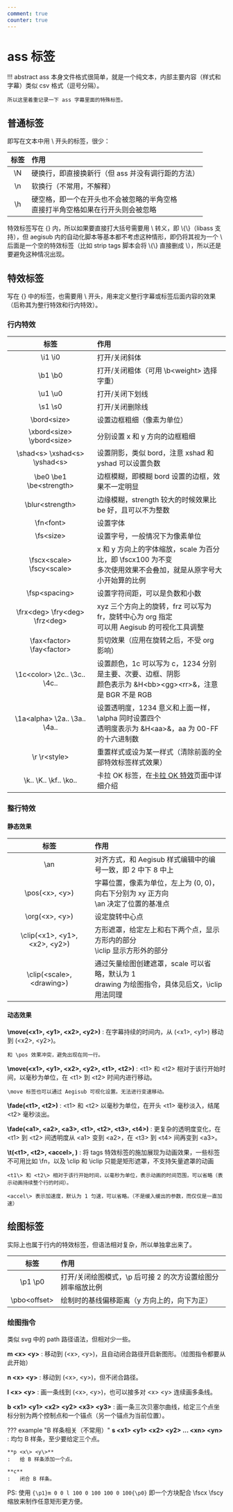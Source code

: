 ```yaml
---
comment: true
counter: true
---
```


# ass 标签

!!! abstract
    ass 本身文件格式很简单，就是一个纯文本，内部主要内容（样式和字幕）类似 csv 格式（逗号分隔）。

    所以这里着重记录一下 ass 字幕里面的特殊标签。

## 普通标签
即写在文本中用 \\ 开头的标签，很少：

|标签|作用|
|:--:|:--|
|\N|硬换行，即直接换新行（但 ass 并没有调行距的方法）|
|\n|软换行（不常用，不解释）|
|\h|硬空格，即一个在开头也不会被忽略的半角空格<br/>直接打半角空格如果在行开头则会被忽略|

特效标签写在 {} 内，所以如果要直接打大括号需要用 \\ 转义，即 \\{\\}（libass 支持），但 aegisub 内的自动化脚本等基本都不考虑这种情形，即仍将其视为一个 \\ 后面是一个空的特效标签（比如 strip tags 脚本会将 \\{\\} 直接删成 \\），所以还是要避免这种情况出现。

## 特效标签
写在 {} 中的标签，也需要用 \\ 开头，用来定义整行字幕或标签后面内容的效果（后称其为整行特效和行内特效）。

### 行内特效

|标签|作用|
|:--:|:--|
|\i1 \i0|打开/关闭斜体|
|\b1 \b0|打开/关闭粗体（可用 \b<weight\> 选择字重）|
|\u1 \u0|打开/关闭下划线|
|\s1 \s0|打开/关闭删除线|
|\bord<size\>|设置边框粗细（像素为单位）|
|\xbord<size\> \ybord<size\>|分别设置 x 和 y 方向的边框粗细|
|\shad<s\> \xshad<s\> \yshad<s\>|设置阴影，类似 bord，注意 xshad 和 yshad 可以设置负数|
|\be0 \be1 \be<strength\>|边框模糊，即模糊 bord 设置的边框，效果不一定明显|
|\blur<strength\>|边缘模糊，strength 较大的时候效果比 be 好，且可以不为整数|
|\fn<font\>|设置字体|
|\fs<size\>|设置字号，一般情况下为像素单位|
|\fscx<scale\> \fscy<scale\>|x 和 y 方向上的字体缩放，scale 为百分比，即 \fscx100 为不变<br/>多次使用效果不会叠加，就是从原字号大小开始算的比例|
|\fsp<spacing\>|设置字符间距，可以是负数和小数|
|\frx<deg\> \fry<deg\> \frz<deg\>|xyz 三个方向上的旋转，frz 可以写为 fr，旋转中心为 org 指定<br/>可以用 Aegisub 的可视化工具调整|
|\fax<factor\> \fay<factor\>|剪切效果（应用在旋转之后，不受 org 影响）|
|\1c<color\> \2c.. \3c.. \4c..|设置颜色，1c 可以写为 c，1234 分别是主要、次要、边框、阴影<br/>颜色表示为 &H<bb\><gg\><rr\>&，注意是 BGR 不是 RGB|
|\1a<alpha\> \2a.. \3a.. \4a..|设置透明度，1234 意义和上面一样，\alpha 同时设置四个<br/>透明度表示为 &H<aa\>&，aa 为 00-FF 的十六进制数|
|\r \r<style\>|重置样式或设为某一样式（清除前面的全部特效标签样式效果）|
|\k.. \K.. \kf.. \ko..|卡拉 OK 标签，在[卡拉 OK 特效](aegisub/karaoke/)页面中详细介绍|

### 整行特效
#### 静态效果

|标签|作用|
|:--:|:--|
|\an<number/>|对齐方式，和 Aegisub 样式编辑中的编号一致，即 2 中下 8 中上|
|\pos(<x\>, <y\>)|字幕位置，像素为单位，左上为 (0, 0)，向右下分别为 xy 正方向<br/>\an 决定了位置的基准点|
|\org(<x\>, <y\>)|设定旋转中心点|
|\clip(<x1\>, <y1\>, <x2\>, <y2\>)|方形遮罩，给定左上和右下两个点，显示方形内的部分<br/>\iclip 显示方形外的部分|
|\clip(<scale\>, <drawing\>)|通过矢量绘图创建遮罩，scale 可以省略，默认为 1<br/>drawing 为绘图指令，具体见后文，\iclip 用法同理|

#### 动态效果

**\move(<x1\>, <y1\>, <x2\>, <y2\>)**
:   在字幕持续的时间内，从 (<x1\>, <y1\>) 移动到 (<x2\>, <y2\>)。
    
    和 \pos 效果冲突，避免出现在同一行。

**\move(<x1\>, <y1\>, <x2\>, <y2\>, <t1\>, <t2\>)**
:   <t1\> 和 <t2\> 相对于该行开始时间，以毫秒为单位，在 <t1\> 到 <t2\> 时间内进行移动。

    \move 标签也可以通过 Aegisub 可视化设置。无法进行变速移动。

**\fade(<t1\>, <t2\>)**
:   <t1\> 和 <t2\> 以毫秒为单位，在开头 <t1\> 毫秒淡入，结尾 <t2\> 毫秒淡出。

**\fade(<a1\>, <a2\>, <a3\>, <t1\>, <t2\>, <t3\>, <t4\>)**
:   更复杂的透明度变化，在 <t1\> 到 <t2\> 间透明度从 <a1\> 变到 <a2\>，在 <t3\> 到 <t4\> 间再变到 <a3\>。

**\t(<t1\>, <t2\>, <accel\>, <tags>)**
:   将 tags 特效标签的施加展现为动画效果，一些标签不可用比如 \fn，以及 \clip 和 \iclip 只能是矩形遮罩，不支持矢量遮罩的动画

    <t1\> 和 <t2\> 相对于该行开始时间，以毫秒为单位，表示动画的时间范围，可以省略（表示动画持续整个行的时间）。

    <accel\> 表示加速度，默认为 1 匀速，可以省略。（不是缓入缓出的参数，而仅仅是一直加速）

## 绘图标签
实际上也属于行内的特效标签，但语法相对复杂，所以单独拿出来了。

|标签|作用|
|:--:|:--|
|\p1 \p0|打开/关闭绘图模式，\p 后可接 2 的次方设置绘图分辨率缩放比例|
|\pbo<offset\>|绘制时的基线偏移距离（y 方向上的，向下为正）|

### 绘图指令
类似 svg 中的 path 路径语法，但相对少一些。

**m <x\> <y\>**
:   移动到 (<x\>, <y\>)，且自动闭合路径开启新图形。（绘图指令都要从此开始）

**n <x\> <y\>**
:   移动到 (<x\>, <y\>)，但不闭合路径。

**l <x\> <y\>**
:   画一条线到 (<x\>, <y\>)，也可以接多对 <x\> <y\> 连续画多条线。

**b <x1\> <y1\> <x2\> <y2\> <x3\> <y3\>**
:   画一条三次贝塞尔曲线，给定三个点坐标分别为两个控制点和一个锚点（另一个锚点为当前位置）。

??? example "B 样条相关（不常用）"
    **s <x1\> <y1\> <x2\> <y2\> ... <xn\> <yn\>**
    :   均匀 B 样条，至少要给定三个点。

    **p <x\> <y\>**
    :   给 B 样条添加一个点。

    **c**
    :   闭合 B 样条。

PS: 使用 `{\p1}m 0 0 l 100 0 100 100 0 100{\p0}` 即一个方块配合 \fscx \fscy 缩放来制作任意矩形更方便。
